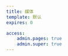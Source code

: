 ```yaml
---
title: 媒体
template: 默认
expires: 0

access:
    admin.pages: true
    admin.super: true
---
```


